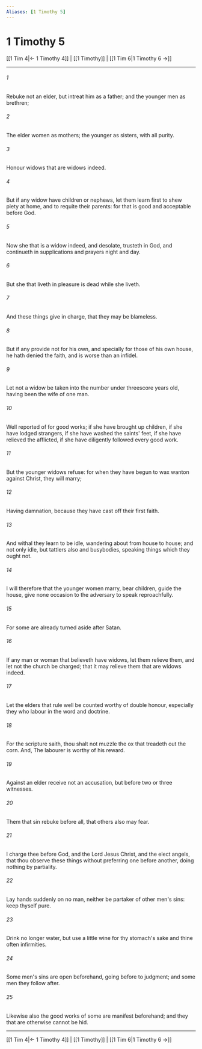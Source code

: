```yaml
---
Aliases: [1 Timothy 5]
---
```

# 1 Timothy 5

[[1 Tim 4|← 1 Timothy 4]] | [[1 Timothy]] | [[1 Tim 6|1 Timothy 6 →]]
***



###### 1 
Rebuke not an elder, but intreat him as a father; and the younger men as brethren; 

###### 2 
The elder women as mothers; the younger as sisters, with all purity. 

###### 3 
Honour widows that are widows indeed. 

###### 4 
But if any widow have children or nephews, let them learn first to shew piety at home, and to requite their parents: for that is good and acceptable before God. 

###### 5 
Now she that is a widow indeed, and desolate, trusteth in God, and continueth in supplications and prayers night and day. 

###### 6 
But she that liveth in pleasure is dead while she liveth. 

###### 7 
And these things give in charge, that they may be blameless. 

###### 8 
But if any provide not for his own, and specially for those of his own house, he hath denied the faith, and is worse than an infidel. 

###### 9 
Let not a widow be taken into the number under threescore years old, having been the wife of one man. 

###### 10 
Well reported of for good works; if she have brought up children, if she have lodged strangers, if she have washed the saints' feet, if she have relieved the afflicted, if she have diligently followed every good work. 

###### 11 
But the younger widows refuse: for when they have begun to wax wanton against Christ, they will marry; 

###### 12 
Having damnation, because they have cast off their first faith. 

###### 13 
And withal they learn to be idle, wandering about from house to house; and not only idle, but tattlers also and busybodies, speaking things which they ought not. 

###### 14 
I will therefore that the younger women marry, bear children, guide the house, give none occasion to the adversary to speak reproachfully. 

###### 15 
For some are already turned aside after Satan. 

###### 16 
If any man or woman that believeth have widows, let them relieve them, and let not the church be charged; that it may relieve them that are widows indeed. 

###### 17 
Let the elders that rule well be counted worthy of double honour, especially they who labour in the word and doctrine. 

###### 18 
For the scripture saith, thou shalt not muzzle the ox that treadeth out the corn. And, The labourer is worthy of his reward. 

###### 19 
Against an elder receive not an accusation, but before two or three witnesses. 

###### 20 
Them that sin rebuke before all, that others also may fear. 

###### 21 
I charge thee before God, and the Lord Jesus Christ, and the elect angels, that thou observe these things without preferring one before another, doing nothing by partiality. 

###### 22 
Lay hands suddenly on no man, neither be partaker of other men's sins: keep thyself pure. 

###### 23 
Drink no longer water, but use a little wine for thy stomach's sake and thine often infirmities. 

###### 24 
Some men's sins are open beforehand, going before to judgment; and some men they follow after. 

###### 25 
Likewise also the good works of some are manifest beforehand; and they that are otherwise cannot be hid.

***
[[1 Tim 4|← 1 Timothy 4]] | [[1 Timothy]] | [[1 Tim 6|1 Timothy 6 →]]
